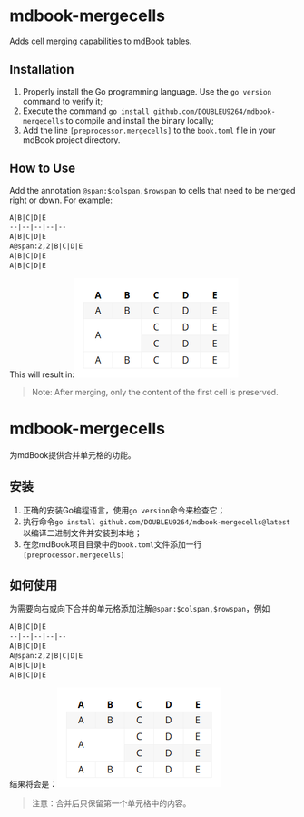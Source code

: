 # mdbook-mergecells

Adds cell merging capabilities to mdBook tables.

## Installation

1. Properly install the Go programming language. Use the `go version` command to verify it;
1. Execute the command `go install github.com/DOUBLEU9264/mdbook-mergecells` to compile and install the binary locally;
1. Add the line `[preprocessor.mergecells]` to the `book.toml` file in your mdBook project directory.

## How to Use

Add the annotation `@span:$colspan,$rowspan` to cells that need to be merged right or down. For example:

```markdown
A|B|C|D|E
--|--|--|--|--
A|B|C|D|E
A@span:2,2|B|C|D|E
A|B|C|D|E
A|B|C|D|E
```

This will result in:![result](image.png)

> Note: After merging, only the content of the first cell is preserved.

# mdbook-mergecells

为mdBook提供合并单元格的功能。

## 安装

1. 正确的安装Go编程语言，使用`go version`命令来检查它；
1. 执行命令`go install github.com/DOUBLEU9264/mdbook-mergecells@latest`以编译二进制文件并安装到本地；
1. 在您mdBook项目目录中的`book.toml`文件添加一行`[preprocessor.mergecells]`

## 如何使用

为需要向右或向下合并的单元格添加注解`@span:$colspan,$rowspan`，例如

```markdown
A|B|C|D|E
--|--|--|--|--
A|B|C|D|E
A@span:2,2|B|C|D|E
A|B|C|D|E
A|B|C|D|E
```

结果将会是：![result](image.png)

> 注意：合并后只保留第一个单元格中的内容。
